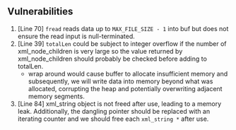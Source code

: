 ## Vulnerabilities

1. [Line 70] `fread` reads data up to `MAX_FILE_SIZE - 1` into buf but does not ensure the read input is null-terminated.
3. [Line 39] `totalLen` could be subject to integer overflow if the number of xml_node_children is very large so the value returned by xml_node_children should probably be checked before adding to totalLen.
    - wrap around would cause buffer to allocate insufficient memory and subsequently, we will write data into memory beyond what was allocated, corrupting the heap and potentially overwriting adjacent memory segments.
3. [Line 84] xml_string object is not freed after use, leading to a memory leak. Additionally, the dangling pointer should be replaced with an iterating counter and we should free each `xml_string *` after use.